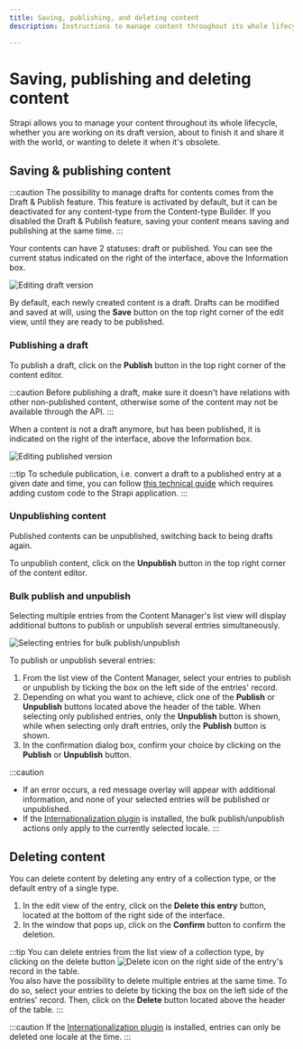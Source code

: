 ```yaml
---
title: Saving, publishing, and deleting content
description: Instructions to manage content throughout its whole lifecycle, from the draft version to the deletion of the obsolete content.

---
```


# Saving, publishing and deleting content

Strapi allows you to manage your content throughout its whole lifecycle, whether you are working on its draft version, about to finish it and share it with the world, or wanting to delete it when it's obsolete.

## Saving & publishing content

:::caution
The possibility to manage drafts for contents comes from the Draft & Publish feature. This feature is activated by default, but it can be deactivated for any content-type from the Content-type Builder. If you disabled the Draft & Publish feature, saving your content means saving and publishing at the same time.
:::

Your contents can have 2 statuses: draft or published. You can see the current status indicated on the right of the interface, above the Information box.

![Editing draft version](/img/assets/content-manager/editing_draft_version2.png)

By default, each newly created content is a draft. Drafts can be modified and saved at will, using the **Save** button on the top right corner of the edit view, until they are ready to be published.

### Publishing a draft

To publish a draft, click on the **Publish** button in the top right corner of the content editor.

:::caution
Before publishing a draft, make sure it doesn't have relations with other non-published content, otherwise some of the content may not be available through the API.
:::

When a content is not a draft anymore, but has been published, it is indicated on the right of the interface, above the Information box.

![Editing published version](/img/assets/content-manager/editing_published_version2.png)

:::tip
To schedule publication, i.e. convert a draft to a published entry at a given date and time, you can follow [this technical guide](https://forum.strapi.io/t/schedule-publications/23184) which requires adding custom code to the Strapi application.
:::

### Unpublishing content

Published contents can be unpublished, switching back to being drafts again.

To unpublish content, click on the **Unpublish** button in the top right corner of the content editor.

### Bulk publish and unpublish <BetaBadge />

Selecting multiple entries from the Content Manager's list view will display additional buttons to publish or unpublish several entries simultaneously.

![Selecting entries for bulk publish/unpublish](/img/assets/content-manager/bulk-publish.png)

To publish or unpublish several entries:

1. From the list view of the Content Manager, select your entries to publish or unpublish by ticking the box on the left side of the entries' record.
2. Depending on what you want to achieve, click one of the **Publish** or **Unpublish** buttons located above the header of the table. When selecting only published entries, only the **Unpublish** button is shown, while when selecting only draft entries, only the **Publish** button is shown.
3. In the confirmation dialog box, confirm your choice by clicking on the **Publish** or **Unpublish** button.

:::caution
* If an error occurs, a red message overlay will appear with additional information, and none of your selected entries will be published or unpublished.
* If the [Internationalization plugin](/user-docs/plugins/strapi-plugins.md#internationalization-plugin) is installed, the bulk publish/unpublish actions only apply to the currently selected locale.
:::

## Deleting content

You can delete content by deleting any entry of a collection type, or the default entry of a single type.

1. In the edit view of the entry, click on the **Delete this entry** button, located at the bottom of the right side of the interface.
2. In the window that pops up, click on the **Confirm** button to confirm the deletion.

:::tip
You can delete entries from the list view of a collection type, by clicking on the delete button ![Delete icon](/img/assets/icons/delete.svg) on the right side of the entry's record in the table. <br /> You also have the possibility to delete multiple entries at the same time. To do so, select your entries to delete by ticking the box on the left side of the entries' record. Then, click on the **Delete** button located above the header of the table.
:::

:::caution
If the [Internationalization plugin](/user-docs/plugins/strapi-plugins.md#internationalization-plugin) is installed, entries can only be deleted one locale at the time.
:::
